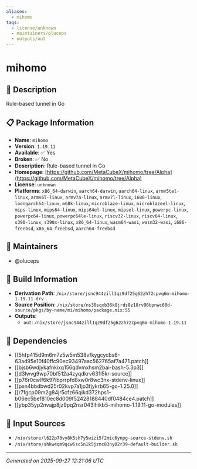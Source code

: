```yaml
---
aliases:
  - mihomo
tags:
  - license/unknown
  - maintainers/oluceps
  - outputs/out
---
```


# mihomo

## 📝 Description

Rule-based tunnel in Go

## 📋 Package Information

- **Name**: `mihomo`
- **Version**: `1.19.11`
- **Available**: ✅ Yes
- **Broken**: ✅ No
- **Description**: Rule-based tunnel in Go
- **Homepage**: [https://github.com/MetaCubeX/mihomo/tree/Alpha](https://github.com/MetaCubeX/mihomo/tree/Alpha)
- **License**: `unknown`
- **Platforms**: `x86_64-darwin`, `aarch64-darwin`, `aarch64-linux`, `armv5tel-linux`, `armv6l-linux`, `armv7a-linux`, `armv7l-linux`, `i686-linux`, `loongarch64-linux`, `m68k-linux`, `microblaze-linux`, `microblazeel-linux`, `mips-linux`, `mips64-linux`, `mips64el-linux`, `mipsel-linux`, `powerpc-linux`, `powerpc64-linux`, `powerpc64le-linux`, `riscv32-linux`, `riscv64-linux`, `s390-linux`, `s390x-linux`, `x86_64-linux`, `wasm64-wasi`, `wasm32-wasi`, `i686-freebsd`, `x86_64-freebsd`, `aarch64-freebsd`
## 👥 Maintainers

- @oluceps


## 🔧 Build Information

- **Derivation Path**: `/nix/store/jsnc944zill1qz9df25g62zh72cpvq6m-mihomo-1.19.11.drv`
- **Source Position**: `/nix/store/ns30sqxb36k8jrds8z18rv96bpnwc60d-source/pkgs/by-name/mi/mihomo/package.nix:55`
- **Outputs**:
  - `out`:  `/nix/store/jsnc944zill1qz9df25g62zh72cpvq6m-mihomo-1.19.11`

## 🔗 Dependencies

- [[5hfp415d9m6m7z5w5m538vfkygcycbs6-63ad95e10f40ffc90ec93497aac562765af7a471.patch]]
- [[bjsb6wdjykafnkixq156qdvmxhsm2bai-bash-5.3p3]]
- [[d3lwvg9wp70bf512a4zyqdkrv631l5kr-source]]
- [[p76r0cwlf6k97ibprrpfd8xw0r8wc3nx-stdenv-linux]]
- [[pxn4bbdbwd25r02kvp7a1jp3fjykrb65-go-1.25.0]]
- [[r7fgcp09m2g84jr5cfz66qikd372hps1-b06ec5bef810ec8d009f52428188440df0484ce4.patch]]
- [[ybp35yp2nvajp8jz9pq2nsr043lhikb5-mihomo-1.19.11-go-modules]]

## 📁 Input Sources

- `/nix/store/l622p70vy8k5sh7y5wizi5f2mic6ynpg-source-stdenv.sh`
- `/nix/store/shkw4qm9qcw5sc5n1k5jznc83ny02r39-default-builder.sh`

---
*Generated on 2025-09-27 12:21:06 UTC*

